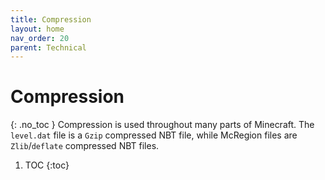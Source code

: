 ```yaml
---
title: Compression
layout: home
nav_order: 20
parent: Technical
---
```


# Compression
{: .no_toc }
Compression is used throughout many parts of Minecraft. The `level.dat` file is a `Gzip` compressed NBT file, while McRegion files are `Zlib`/`deflate` compressed NBT files.

1. TOC
{:toc}